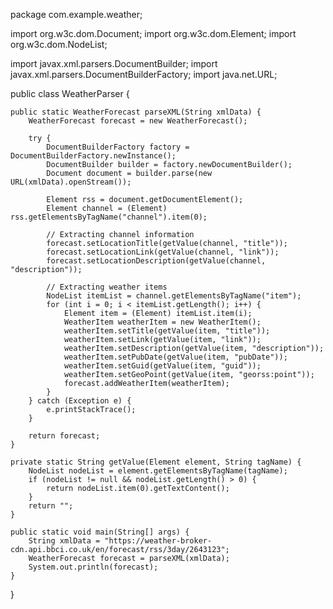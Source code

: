 package com.example.weather;

import org.w3c.dom.Document;
import org.w3c.dom.Element;
import org.w3c.dom.NodeList;

import javax.xml.parsers.DocumentBuilder;
import javax.xml.parsers.DocumentBuilderFactory;
import java.net.URL;

public class WeatherParser {

    public static WeatherForecast parseXML(String xmlData) {
        WeatherForecast forecast = new WeatherForecast();

        try {
            DocumentBuilderFactory factory = DocumentBuilderFactory.newInstance();
            DocumentBuilder builder = factory.newDocumentBuilder();
            Document document = builder.parse(new URL(xmlData).openStream());

            Element rss = document.getDocumentElement();
            Element channel = (Element) rss.getElementsByTagName("channel").item(0);

            // Extracting channel information
            forecast.setLocationTitle(getValue(channel, "title"));
            forecast.setLocationLink(getValue(channel, "link"));
            forecast.setLocationDescription(getValue(channel, "description"));

            // Extracting weather items
            NodeList itemList = channel.getElementsByTagName("item");
            for (int i = 0; i < itemList.getLength(); i++) {
                Element item = (Element) itemList.item(i);
                WeatherItem weatherItem = new WeatherItem();
                weatherItem.setTitle(getValue(item, "title"));
                weatherItem.setLink(getValue(item, "link"));
                weatherItem.setDescription(getValue(item, "description"));
                weatherItem.setPubDate(getValue(item, "pubDate"));
                weatherItem.setGuid(getValue(item, "guid"));
                weatherItem.setGeoPoint(getValue(item, "georss:point"));
                forecast.addWeatherItem(weatherItem);
            }
        } catch (Exception e) {
            e.printStackTrace();
        }

        return forecast;
    }

    private static String getValue(Element element, String tagName) {
        NodeList nodeList = element.getElementsByTagName(tagName);
        if (nodeList != null && nodeList.getLength() > 0) {
            return nodeList.item(0).getTextContent();
        }
        return "";
    }

    public static void main(String[] args) {
        String xmlData = "https://weather-broker-cdn.api.bbci.co.uk/en/forecast/rss/3day/2643123";
        WeatherForecast forecast = parseXML(xmlData);
        System.out.println(forecast);
    }
}

